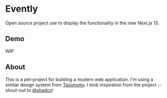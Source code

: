 # Evently

Open source project use to display the functionality in the new Next.js 13.

## Demo

WIP

## About

This is a pet-project for building a modern web application. I'm using a similar design system from [Taxonomy](https://github.com/shadcn/taxonomy). I took inspiration from the project -- shout-out to [@shadcn](https://twitter.com/shadcn)!

